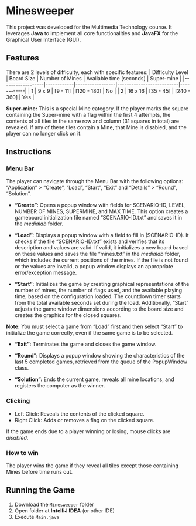 # Minesweeper

This project was developed for the Multimedia Technology course. It leverages **Java** to implement all core functionalities and **JavaFX** for the Graphical User Interface (GUI).

## Features

There are 2 levels of difficulty, each with specific features:
| Difficulty Level | Board Size | Number of Mines | Available time (seconds) | Super-mine |
|------------------|------------|-----------------|--------------------------|------------|
| 1                | 9 x 9      | [9 - 11]        | [120 - 180]              | No         |
| 2                | 16 x 16    | [35 - 45]       | [240 - 360]              | Yes        |


**Super-mine:** This is a special Mine category. If the player marks the square containing the Super-mine with a 
flag within the first 4 attempts, the contents of all tiles in the same row and column (31 squares in total) are revealed. 
If any of these tiles contain a Mine, that Mine is disabled, and the player can no longer click on it.


## Instructions

### Menu Bar
The player can navigate through the Menu Bar with the following options: “Application” > “Create”, “Load”, “Start”, “Exit” and “Details” > “Round”, “Solution”. 

- **“Create”:** Opens a popup window with fields for SCENARIO-ID, LEVEL, NUMBER OF MINES, SUPERMINE, and MAX TIME. This 
option creates a gameboard initialization file named “SCENARIO-ID.txt” and saves it in the  *medialab* folder.

- **“Load”:** Displays a popup window with a field to fill in (SCENARIO-ID). It checks if the file “SCENARIO-ID.txt” exists 
and verifies that its description and values are valid. If valid, it initializes a new board based on these values and saves 
the file “mines.txt” in the *medialab* folder, which includes the current positions of the mines. If the file is not found or the values 
are invalid, a popup window displays an appropriate error/exception message.

- **“Start”:** Initializes the game by creating graphical representations of the number of mines, the number of flags used, 
and the available playing time, based on the configuration loaded. The countdown timer starts from the total available seconds 
set during the load. Additionally, “Start” adjusts the game window dimensions according to the board size and creates the graphics for the closed squares.

**Note:** You must select a game from “Load” first and then select “Start” to initialize the game correctly, even if the same game is to be selected.

- **“Exit”:** Terminates the game and closes the game window.

- **“Round”:** Displays a popup window showing the characteristics of the last 5 completed games, retrieved from the queue of the PopupWindow class.

- **“Solution”:** Ends the current game, reveals all mine locations, and registers the computer as the winner.

### Clicking
- Left Click: Reveals the contents of the clicked square.
- Right Click: Adds or removes a flag on the clicked square.

If the game ends due to a player winning or losing, mouse clicks are *disabled*.

### How to win 
The player wins the game if they reveal all tiles except those containing Mines before time runs out.

## Running the Game
1. Download the `Minesweeper` folder
2. Open folder at **IntelliJ IDEA** (or other IDE)
3. Execute `Main.java`

